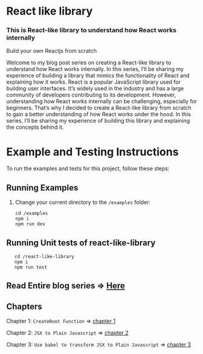 # React like library
### This is React-like library to understand how React works internally
Build your own Reactjs from scratch

Welcome to my blog post series on creating a React-like library to understand how React works internally. In this series, I’ll be sharing my experience of building a library that mimics the functionality of React and explaining how it works.
React is a popular JavaScript library used for building user interfaces. It’s widely used in the industry and has a large community of developers contributing to its development. However, understanding how React works internally can be challenging, especially for beginners.
That’s why I decided to create a React-like library from scratch to gain a better understanding of how React works under the hood. In this series, I’ll be sharing my experience of building this library and explaining the concepts behind it.

# Example and Testing Instructions

To run the examples and tests for this project, follow these steps:

## Running Examples

1. Change your current directory to the `/examples` folder:
   ```shell
   cd /examples
   npm i
   npm run dev

## Running Unit tests of react-like-library

```shell
   cd /react-like-library
   npm i
   npm run test

```
## Read Entire blog series => [Here](https://nisham.hashnode.dev/series/build-your-own-reactjs)
## Chapters
Chapter 1: `CreateRoot Function` =>  [chapter 1](./chapters/chapter-1.md)

Chapter 2: `JSX to Plain Javascript` => [chapter 2](.chapter/chapter-2.md)

Chapter 3: `Use babel to transform JSX to Plain Javascript` => [chapter 3](.chapter/chapter-3.md)
